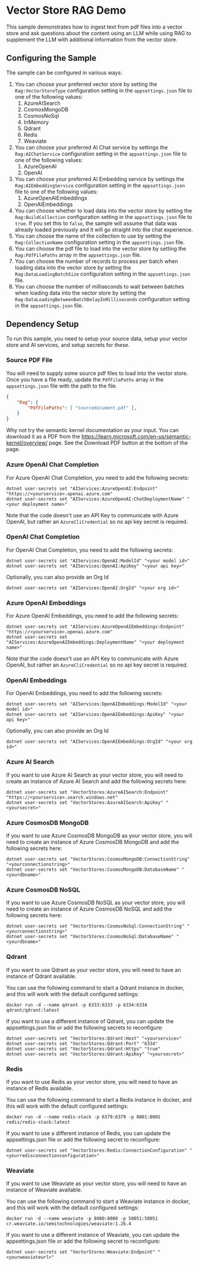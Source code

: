 ﻿# Vector Store RAG Demo

This sample demonstrates how to ingest text from pdf files into a vector store and ask questions about the content
using an LLM while using RAG to supplement the LLM with additional information from the vector store.

## Configuring the Sample

The sample can be configured in various ways:

1. You can choose your preferred vector store by setting the `Rag:VectorStoreType` configuration setting in the `appsettings.json` file to one of the following values:
   1. AzureAISearch
   1. CosmosMongoDB
   1. CosmosNoSql
   1. InMemory
   1. Qdrant
   1. Redis
   1. Weaviate
1. You can choose your preferred AI Chat service by settings the `Rag:AIChatService` configuration setting in the `appsettings.json` file to one of the following values:
   1. AzureOpenAI
   1. OpenAI
1. You can choose your preferred AI Embedding service by settings the `Rag:AIEmbeddingService` configuration setting in the `appsettings.json` file to one of the following values:
   1. AzureOpenAIEmbeddings
   1. OpenAIEmbeddings
1. You can choose whether to load data into the vector store by setting the `Rag:BuildCollection` configuration setting in the `appsettings.json` file to `true`. If you set this to `false`, the sample will assume that data was already loaded previously and it will go straight into the chat experience.
1. You can choose the name of the collection to use by setting the `Rag:CollectionName` configuration setting in the `appsettings.json` file.
1. You can choose the pdf file to load into the vector store by setting the `Rag:PdfFilePaths` array in the `appsettings.json` file.
1. You can choose the number of records to process per batch when loading data into the vector store by setting the `Rag:DataLoadingBatchSize` configuration setting in the `appsettings.json` file.
1. You can choose the number of milliseconds to wait between batches when loading data into the vector store by setting the `Rag:DataLoadingBetweenBatchDelayInMilliseconds` configuration setting in the `appsettings.json` file.

## Dependency Setup

To run this sample, you need to setup your source data, setup your vector store and AI services, and setup secrets for these.

### Source PDF File

You will need to supply some source pdf files to load into the vector store.
Once you have a file ready, update the `PdfFilePaths` array in the `appsettings.json` file with the path to the file.

```json
{
    "Rag": {
        "PdfFilePaths": [ "sourcedocument.pdf" ],
    }
}
```

Why not try the semantic kernel documentation as your input.
You can download it as a PDF from the https://learn.microsoft.com/en-us/semantic-kernel/overview/ page.
See the Download PDF button at the bottom of the page.

### Azure OpenAI Chat Completion

For Azure OpenAI Chat Completion, you need to add the following secrets:

```cli
dotnet user-secrets set "AIServices:AzureOpenAI:Endpoint" "https://<yourservice>.openai.azure.com"
dotnet user-secrets set "AIServices:AzureOpenAI:ChatDeploymentName" "<your deployment name>"
```

Note that the code doesn't use an API Key to communicate with Azure OpenAI, but rather an `AzureCliCredential` so no api key secret is required.

### OpenAI Chat Completion

For OpenAI Chat Completion, you need to add the following secrets:

```cli
dotnet user-secrets set "AIServices:OpenAI:ModelId" "<your model id>"
dotnet user-secrets set "AIServices:OpenAI:ApiKey" "<your api key>"
```

Optionally, you can also provide an Org Id

```cli
dotnet user-secrets set "AIServices:OpenAI:OrgId" "<your org id>"
```

### Azure OpenAI Embeddings

For Azure OpenAI Embeddings, you need to add the following secrets:

```cli
dotnet user-secrets set "AIServices:AzureOpenAIEmbeddings:Endpoint" "https://<yourservice>.openai.azure.com"
dotnet user-secrets set "AIServices:AzureOpenAIEmbeddings:DeploymentName" "<your deployment name>"
```

Note that the code doesn't use an API Key to communicate with Azure OpenAI, but rather an `AzureCliCredential` so no api key secret is required.

### OpenAI Embeddings

For OpenAI Embeddings, you need to add the following secrets:

```cli
dotnet user-secrets set "AIServices:OpenAIEmbeddings:ModelId" "<your model id>"
dotnet user-secrets set "AIServices:OpenAIEmbeddings:ApiKey" "<your api key>"
```

Optionally, you can also provide an Org Id

```cli
dotnet user-secrets set "AIServices:OpenAIEmbeddings:OrgId" "<your org id>"
```

### Azure AI Search

If you want to use Azure AI Search as your vector store, you will need to create an instance of Azure AI Search and add
the following secrets here:

```cli
dotnet user-secrets set "VectorStores:AzureAISearch:Endpoint" "https://<yourservice>.search.windows.net"
dotnet user-secrets set "VectorStores:AzureAISearch:ApiKey" "<yoursecret>"
```

### Azure CosmosDB MongoDB

If you want to use Azure CosmosDB MongoDB as your vector store, you will need to create an instance of Azure CosmosDB MongoDB and add
the following secrets here:

```cli
dotnet user-secrets set "VectorStores:CosmosMongoDB:ConnectionString" "<yourconnectionstring>"
dotnet user-secrets set "VectorStores:CosmosMongoDB:DatabaseName" "<yourdbname>"
```

### Azure CosmosDB NoSQL

If you want to use Azure CosmosDB NoSQL as your vector store, you will need to create an instance of Azure CosmosDB NoSQL and add
the following secrets here:

```cli
dotnet user-secrets set "VectorStores:CosmosNoSql:ConnectionString" "<yourconnectionstring>"
dotnet user-secrets set "VectorStores:CosmosNoSql:DatabaseName" "<yourdbname>"
```

### Qdrant

If you want to use Qdrant as your vector store, you will need to have an instance of Qdrant available.

You can use the following command to start a Qdrant instance in docker, and this will work with the default configured settings:

```cli
docker run -d --name qdrant -p 6333:6333 -p 6334:6334 qdrant/qdrant:latest
```

If you want to use a different instance of Qdrant, you can update the appsettings.json file or add the following secrets to reconfigure:

```cli
dotnet user-secrets set "VectorStores:Qdrant:Host" "<yourservice>"
dotnet user-secrets set "VectorStores:Qdrant:Port" "6334"
dotnet user-secrets set "VectorStores:Qdrant:Https" "true"
dotnet user-secrets set "VectorStores:Qdrant:ApiKey" "<yoursecret>"
```

### Redis

If you want to use Redis as your vector store, you will need to have an instance of Redis available.

You can use the following command to start a Redis instance in docker, and this will work with the default configured settings:

```cli
docker run -d --name redis-stack -p 6379:6379 -p 8001:8001 redis/redis-stack:latest
```

If you want to use a different instance of Redis, you can update the appsettings.json file or add the following secret to reconfigure:

```cli
dotnet user-secrets set "VectorStores:Redis:ConnectionConfiguration" "<yourredisconnectionconfiguration>"
```

### Weaviate

If you want to use Weaviate as your vector store, you will need to have an instance of Weaviate available.

You can use the following command to start a Weaviate instance in docker, and this will work with the default configured settings:

```cli
docker run -d --name weaviate -p 8080:8080 -p 50051:50051 cr.weaviate.io/semitechnologies/weaviate:1.26.4
```

If you want to use a different instance of Weaviate, you can update the appsettings.json file or add the following secret to reconfigure:

```cli
dotnet user-secrets set "VectorStores:Weaviate:Endpoint" "<yourweaviateurl>"
```
